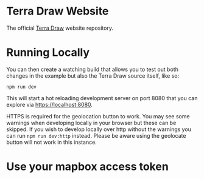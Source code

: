 # Terra Draw Website

The official [Terra Draw](https://www.github.com/JamesLMilner/terra-draw) website repository.

# Running Locally

You can then create a watching build that allows you to test out both changes in the example but also the Terra Draw source itself, like so:

`npm run dev`

This will start a hot reloading development server on port 8080 that you can explore via [https://localhost:8080](https://localhost:8080).

HTTPS is required for the geolocation button to work. You may see some warnings when developing locally in your browser but these can be skipped. If you wish to develop locally over http without the warnings you can run `npm run dev:http` instead. Please be aware using the geolocate button will not work in this instance.

# Use your mapbox access token
